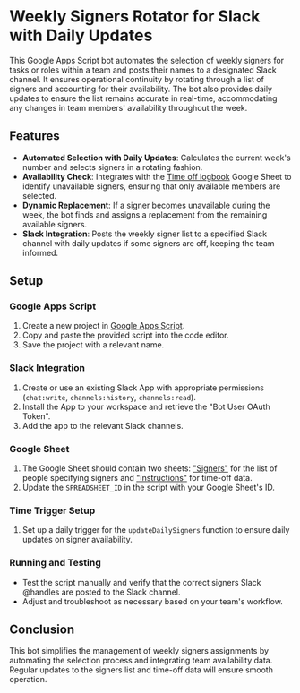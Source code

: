 # Weekly Signers Rotator for Slack with Daily Updates

This Google Apps Script bot automates the selection of weekly signers for tasks or roles within a team and posts their names to a designated Slack channel. It ensures operational continuity by rotating through a list of signers and accounting for their availability. The bot also provides daily updates to ensure the list remains accurate in real-time, accommodating any changes in team members' availability throughout the week.

## Features

- **Automated Selection with Daily Updates**: Calculates the current week's number and selects signers in a rotating fashion.
- **Availability Check**: Integrates with the [Time off logbook](https://docs.google.com/spreadsheets/d/1-qxltbYl6316Y6ZMmkephI4Dc5fqp__rpZYjSg4inQk/edit#gid=1070316407) Google Sheet to identify unavailable signers, ensuring that only available members are selected.
- **Dynamic Replacement**: If a signer becomes unavailable during the week, the bot finds and assigns a replacement from the remaining available signers.
- **Slack Integration**: Posts the weekly signer list to a specified Slack channel with daily updates if some signers are off, keeping the team informed.

## Setup

### Google Apps Script

1. Create a new project in [Google Apps Script](https://script.google.com/).
2. Copy and paste the provided script into the code editor.
3. Save the project with a relevant name.

### Slack Integration

1. Create or use an existing Slack App with appropriate permissions (`chat:write`, `channels:history`, `channels:read`).
2. Install the App to your workspace and retrieve the "Bot User OAuth Token".
3. Add the app to the relevant Slack channels.

### Google Sheet

1. The Google Sheet should contain two sheets: ["Signers"](https://docs.google.com/spreadsheets/d/1-qxltbYl6316Y6ZMmkephI4Dc5fqp__rpZYjSg4inQk/edit#gid=591540713) for the list of people specifying signers and ["Instructions"](https://docs.google.com/spreadsheets/d/1-qxltbYl6316Y6ZMmkephI4Dc5fqp__rpZYjSg4inQk/edit#gid=1070316407) for time-off data.
2. Update the `SPREADSHEET_ID` in the script with your Google Sheet's ID.

### Time Trigger Setup

1. Set up a daily trigger for the `updateDailySigners` function to ensure daily updates on signer availability.

### Running and Testing

- Test the script manually and verify that the correct signers Slack @handles are posted to the Slack channel.
- Adjust and troubleshoot as necessary based on your team's workflow.

## Conclusion

This bot simplifies the management of weekly signers assignments by automating the selection process and integrating team availability data. Regular updates to the signers list and time-off data will ensure smooth operation.
